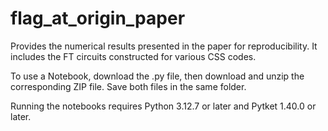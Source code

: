 # flag_at_origin_paper
Provides the numerical results presented in the paper for reproducibility. It includes the FT circuits constructed for various CSS codes.

To use a Notebook, download the .py file, then download and unzip the corresponding ZIP file. Save both files in the same folder.

Running the notebooks requires Python 3.12.7 or later and Pytket 1.40.0 or later.
